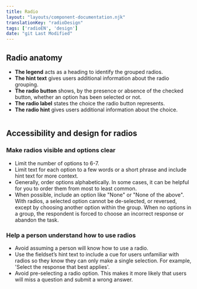 ```yaml
---
title: Radio
layout: "layouts/component-documentation.njk"
translationKey: "radioDesign"
tags: ['radioEN', 'design']
date: "git Last Modified"
---
```


## Radio anatomy

- **The legend** acts as a heading to identify the grouped radios.
- **The hint text** gives users additional information about the radio grouping.
- **The radio button** shows, by the presence or absence of the checked button, whether an option has been selected or not.
- **The radio label** states the choice the radio button represents.
- **The radio hint** gives users additional information about the choice.

<img class="b-sm b-gray mt-400 p-400" src="/images/en/anatomy/gcds-radio-anatomy.svg" alt=""/>

## Accessibility and design for radios

### Make radios visible and options clear

- Limit the number of options to 6-7.
- Limit text for each option to a few words or a short phrase and include hint text for more context.
- Generally, order options alphabetically. In some cases, it can be helpful for you to order them from most to least common.
- When possible, include an option like "None" or "None of the above". With radios, a selected option cannot be de-selected, or reversed, except by choosing another option within the group. When no options in a group, the respondent is forced to choose an incorrect response or abandon the task.

### Help a person understand how to use radios

- Avoid assuming a person will know how to use a radio.
- Use the fieldset’s hint text to include a cue for users unfamiliar with radios so they know they can only make a single selection. For example, 'Select the response that best applies'.
- Avoid pre-selecting a radio option. This makes it more likely that users will miss a question and submit a wrong answer.
